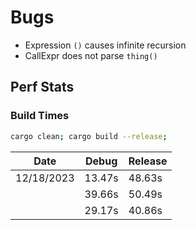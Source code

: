 # Bugs

 - Expression `()` causes infinite recursion
 - CallExpr does not parse `thing()`


## Perf Stats

### Build Times

```sh
cargo clean; cargo build --release;
```

| Date       | Debug  | Release |
| ---------- | ------ | ------- |
| 12/18/2023 | 13.47s | 48.63s  |
|            | 39.66s | 50.49s  |
|            | 29.17s | 40.86s  |